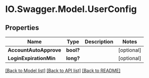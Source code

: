 # IO.Swagger.Model.UserConfig
## Properties

Name | Type | Description | Notes
------------ | ------------- | ------------- | -------------
**AccountAutoApprove** | **bool?** |  | [optional] 
**LoginExpirationMin** | **long?** |  | [optional] 

[[Back to Model list]](../README.md#documentation-for-models) [[Back to API list]](../README.md#documentation-for-api-endpoints) [[Back to README]](../README.md)

